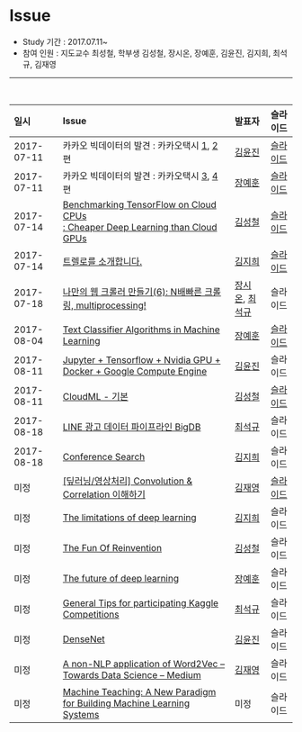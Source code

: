 # Issue

- Study 기간 : 2017.07.11~
- 참여 인원 : 지도교수 최성철, 학부생 김성철, 장시온, 장예훈, 김윤진, 김지희, 최석규, 김재영
<hr>
<br>

| 일시         | Issue                                                                        | 발표자      | 슬라이드 |
| :--------- | :--------------------------------------------------------------------------- | :------- | :--- |
| 2017-07-11 | 카카오 빅데이터의 발견 : 카카오택시 [1](https://brunch.co.kr/@kakao-it/36), [2](https://brunch.co.kr/@kakao-it/37)편                                                    | [김윤진](https://github.com/KimyoonJIn)      | [슬라이드](https://onedrive.live.com/view.aspx?cid=21a6dae40e9a7896&page=view&resid=21a6dae40e9a7896!19886&parId=21a6dae40e9a7896!19863&app=PowerPoint) |
| 2017-07-11 | 카카오 빅데이터의 발견 : 카카오택시 [3](https://brunch.co.kr/@kakao-it/38), [4](https://brunch.co.kr/@kakao-it/39)편                                                    | [장예훈](https://github.com/YeHoonJang)      | [슬라이드](https://onedrive.live.com/?cid=21A6DAE40E9A7896&id=21A6DAE40E9A7896%2119865&parId=21A6DAE40E9A7896%2119863&o=OneUp) |
| 2017-07-14 | [Benchmarking TensorFlow on Cloud CPUs<br>: Cheaper Deep Learning than Cloud GPUs](http://minimaxir.com/2017/07/cpu-or-gpu/) | [김성철](https://github.com/SeongCheol-Kim)      | [슬라이드](https://onedrive.live.com/view.aspx?cid=21a6dae40e9a7896&page=view&resid=21A6DAE40E9A7896!19977&parId=21A6DAE40E9A7896!19863&app=PowerPoint) |
| 2017-07-14 | [트렐로를 소개합니다.](https://spoqa.github.io/2012/01/02/trello.html)                                                                  | [김지희](https://github.com/kjihee)      | [슬라이드](https://onedrive.live.com/view.aspx?cid=21a6dae40e9a7896&page=view&resid=21a6dae40e9a7896!19978&parId=21a6dae40e9a7896!19863&app=PowerPoint) |
| 2017-07-18 | [나만의 웹 크롤러 만들기(6): N배빠른 크롤링, multiprocessing!](https://beomi.github.io/2017/07/05/HowToMakeWebCrawler-with-Multiprocess/)                                 | [장시온](https://github.com/janguck), [최석규](https://github.com/choiseokkyu) | 슬라이드 |
| 2017-08-04 | [Text Classifier Algorithms in Machine Learning](https://slack-redir.net/link?url=https%3A%2F%2Fblog.statsbot.co%2Ftext-classifier-algorithms-in-machine-learning-acc115293278)                               | [장예훈](https://github.com/YeHoonJang)      | [슬라이드](https://onedrive.live.com/view.aspx?cid=21a6dae40e9a7896&page=view&resid=21a6dae40e9a7896!20310&parId=21a6dae40e9a7896!19863&app=PowerPoint) |
| 2017-08-11 | [Jupyter + Tensorflow + Nvidia GPU + Docker + Google Compute Engine](https://medium.com/google-cloud/jupyter-tensorflow-nvidia-gpu-docker-google-compute-engine-4a146f085f17)           | [김윤진](https://github.com/KimyoonJIn)      | 슬라이드 |
| 2017-08-11 | [CloudML - 기본](http://jybaek.tistory.com/654)                                                                | [김성철](https://github.com/SeongCheol-Kim)      | [슬라이드](https://1drv.ms/p/s!ApZ4mg7k2qYhgZ5d8l30Y6BRsCtH_g) |
| 2017-08-18 | [LINE 광고 데이터 파이프라인 BigDB](https://engineering.linecorp.com/ko/blog/detail/146)                                                      | [최석규](https://github.com/choiseokkyu)      | 슬라이드 |
| 2017-08-18 | [Conference Search](http://www.confsearch.org/confsearch/)                                                            | [김지희](https://github.com/kjihee)      | 슬라이드 |
| 미정         | [[딮러닝/영상처리] Convolution & Correlation 이해하기](http://www.popit.kr/%eb%94%ae%eb%9f%ac%eb%8b%9d%ec%98%81%ec%83%81%ec%b2%98%eb%a6%ac-convolution-correlation-%ec%9d%b4%ed%95%b4%ed%95%98%ea%b8%b0/)| [김재영](https://github.com/kimjeyoung)      | [슬라이드](https://onedrive.live.com/view.aspx?cid=21a6dae40e9a7896&page=view&resid=21A6DAE40E9A7896!20594&parId=21A6DAE40E9A7896!19863&app=PowerPoint) |
| 미정         | [The limitations of deep learning](https://blog.keras.io/the-limitations-of-deep-learning.html)                                             | [김지희](https://github.com/kjihee)      | 슬라이드 |
| 미정         | [The Fun Of Reinvention](https://phillyai.github.io/2017-07-02-The-Fun-Of-Reinvention/)                                                       | [김성철](https://github.com/SeongCheol-Kim)      | 슬라이드 |
| 미정         | [The future of deep learning](https://blog.keras.io/the-future-of-deep-learning.html)                                                  | [장예훈](https://github.com/YeHoonJang)      | 슬라이드 |
| 미정         | [General Tips for participating Kaggle Competitions](https://www.slideshare.net/mobile/markpeng/general-tips-for-participating-kaggle-competitions)                           | [최석규](https://github.com/choiseokkyu)      | 슬라이드 |
| 미정         | [DenseNet](https://github.com/YixuanLi/densenet-tensorflow)                                                                     | [김윤진](https://github.com/KimyoonJIn)      | 슬라이드 |
| 미정         | [A non-NLP application of Word2Vec – Towards Data Science – Medium](https://medium.com/towards-data-science/a-non-nlp-application-of-word2vec-c637e35d3668)            | [김재영](https://github.com/kimjeyoung)      | 슬라이드 |
| 미정         | [Machine Teaching: A New Paradigm for Building Machine Learning Systems](https://arxiv.org/abs/1707.06742)       | 미정       | 슬라이드 |
